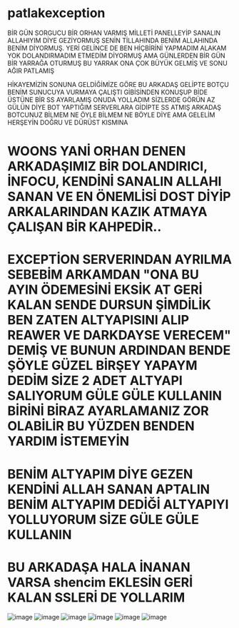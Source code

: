 
# patlakexception

BİR GÜN SORGUCU BİR ORHAN VARMIŞ MİLLETİ PANELLEYİP SANALIN ALLAHIYIM DİYE GEZİYORMUŞ SENİN TİLLAHINDA BENİM ALLAHINDA BENİM DİYORMUŞ.
YERİ GELİNCE DE BEN HİÇBİRİNİ YAPMADIM ALAKAM YOK DOLANDIRMADIM ETMEDİM DİYORMUŞ 
AMA GÜNLERDEN BİR GÜN BİR YARRAĞA OTURMUŞ
BU YARRAK ONA ÇOK BÜYÜK GELMİŞ VE SONU AĞIR PATLAMIŞ



HİKAYEMİZİN SONUNA GELDİĞİMİZE GÖRE BU ARKADAŞ GELİPTE BOTÇU BENİM SUNUCUYA VURMAYA ÇALIŞTI GİBİSİNDEN KONUŞUP BİDE ÜSTÜNE BİR SS AYARLAMIŞ ONUDA YOLLADIM SİZLERDE GÖRÜN AZ GÜLÜN DİYE BOT YAPTIĞIM SERVERLARA GİDİPTE SS ATMIŞ ARKADAŞ BOTCUNUZ BİLMEM NE ÖYLE BİLMEM NE BÖYLE DİYE AMA GELELİM HERŞEYİN DOĞRU VE DÜRÜST KISMINA 

# WOONS YANİ ORHAN DENEN ARKADAŞIMIZ BİR DOLANDIRICI, İNFOCU, KENDİNİ SANALIN ALLAHI SANAN VE EN ÖNEMLİSİ DOST DİYİP ARKALARINDAN KAZIK ATMAYA ÇALIŞAN BİR KAHPEDİR..

# EXCEPTİON SERVERINDAN AYRILMA SEBEBİM ARKAMDAN "ONA BU AYIN ÖDEMESİNİ EKSİK AT GERİ KALAN SENDE DURSUN ŞİMDİLİK BEN ZATEN ALTYAPISINI ALIP REAWER VE DARKDAYSE VERECEM" DEMİŞ VE BUNUN ARDINDAN BENDE ŞÖYLE GÜZEL BİRŞEY YAPAYM DEDİM SİZE 2 ADET ALTYAPI SALIYORUM GÜLE GÜLE KULLANIN BİRİNİ BİRAZ AYARLAMANIZ ZOR OLABİLİR BU YÜZDEN BENDEN YARDIM İSTEMEYİN 

# BENİM ALTYAPIM DİYE GEZEN KENDİNİ ALLAH SANAN APTALIN BENİM ALTYAPIM DEDİĞİ ALTYAPIYI YOLLUYORUM SİZE GÜLE GÜLE KULLANIN 


# BU ARKADAŞA HALA İNANAN VARSA shencim EKLESİN GERİ KALAN SSLERİ DE YOLLARIM
![image](https://github.com/user-attachments/assets/45fc0cc3-0dce-43ca-aa72-5f9c40eb6b75)
![image](https://github.com/user-attachments/assets/0021ee72-d198-4cbb-9154-8967e54481ef)
![image](https://github.com/user-attachments/assets/8f8b842a-bcfa-458f-8ad9-3cd5238e018e)
![image](https://github.com/user-attachments/assets/75fb332c-d0de-4bb3-bcbc-99590b86f95c)
![image](https://github.com/user-attachments/assets/21a14d15-c752-477a-bb3a-fa436891b782)
![image](https://github.com/user-attachments/assets/d0a8c099-c3e1-4c9d-9622-1db2e71ee27d)
